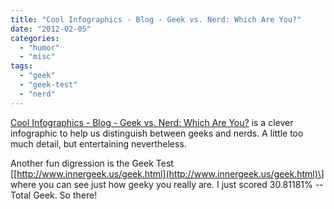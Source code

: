 ```yaml
---
title: "Cool Infographics - Blog - Geek vs. Nerd: Which Are You?"
date: "2012-02-05"
categories: 
  - "humor"
  - "misc"
tags: 
  - "geek"
  - "geek-test"
  - "nerd"
---
```


[Cool Infographics - Blog - Geek vs. Nerd: Which Are You?](http://www.coolinfographics.com/blog/2012/1/20/geek-vs-nerd-which-are-you.html?utm_source=feedburner&utm_medium=feed&utm_campaign=Feed%3A+CoolInfographics+%28Cool+Infographics%29&utm_content=Google+Reader) is a clever infographic to help us distinguish between geeks and nerds. A little too much detail, but entertaining nevertheless.

Another fun digression is the Geek Test \[[http://www.innergeek.us/geek.html](http://www.innergeek.us/geek.html)\] where you can see just how geeky you really are. I just scored 30.81181% -- Total Geek. So there!
